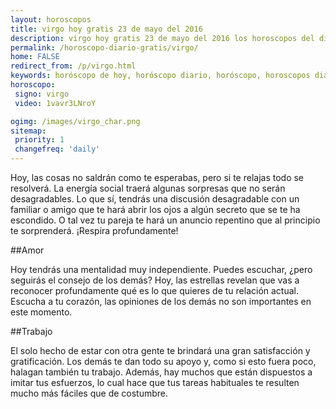 ```yaml
---
layout: horoscopos
title: virgo hoy gratis 23 de mayo del 2016 
description: virgo hoy gratis 23 de mayo del 2016 los horoscopos del dia, amor, trabajo, vida personal. Todas las predicciones para virgo gratis. Ahora Tambien podes consultar el Oraculo SI o NO http://horoscopo-del-dia.com/oraculo-si-no/ 
permalink: /horoscopo-diario-gratis/virgo/
home: FALSE
redirect_from: /p/virgo.html
keywords: horóscopo de hoy, horóscopo diario, horóscopo, horoscopos diarios gratis del dia de hoy, horóscopo diario gratis,horóscopo 2016, horóscopo esperanza gracia, horoscopo virgo hoy, horoscop, horóscopos gratis, horoscopo virgo, horoscopo virgo 2016, Tarot, Astrologia, Zodíaco, virgo, horoscopo gratis
horoscopo:
 signo: virgo
 video: 1vavr3LNroY

ogimg: /images/virgo_char.png
sitemap:
 priority: 1
 changefreq: 'daily'
---
```



Hoy, las cosas no saldrán como te esperabas, pero si te relajas todo se resolverá. La energía social traerá algunas sorpresas que no serán desagradables. Lo que sí, tendrás una discusión desagradable con un familiar o amigo que te hará abrir los ojos a algún secreto que se te ha escondido. O tal vez tu pareja te hará un anuncio repentino que al principio te sorprenderá. ¡Respira profundamente!

##Amor

Hoy tendrás una mentalidad muy independiente. Puedes escuchar, ¿pero seguirás el consejo de los demás? Hoy, las estrellas revelan que vas a reconocer profundamente qué es lo que quieres de tu relación actual. Escucha a tu corazón, las opiniones de los demás no son importantes en este momento.

##Trabajo

El solo hecho de estar con otra gente te brindará una gran satisfacción y gratificación. Los demás te dan todo su apoyo y, como si esto fuera poco, halagan también tu trabajo. Además, hay muchos que están dispuestos a imitar tus esfuerzos, lo cual hace que tus tareas habituales te resulten mucho más fáciles que de costumbre.
